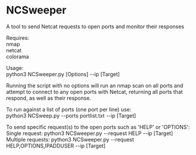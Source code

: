 # NCSweeper
A tool to send Netcat requests to open ports and monitor their responses
  
Requires:  
nmap  
netcat  
colorama  

  
Usage:  
python3 NCSweeper.py [Options] --ip [Target]
  
Running the script with no options will run an nmap scan on all ports and attempt to connect to any open ports with Netcat, returning all ports that respond, as well as their response.

To run against a list of ports (one port per line) use:  
python3 NCSweep.py --ports portlist.txt --ip [Target]
  
To send specific request(s) to the open ports such as 'HELP' or 'OPTIONS':  
Single request: python3 NCSweeper.py --request HELP --ip [Target]  
Multiple requests: python3 NCSweeper.py --request HELP,OPTIONS,IPADDUSER --ip [Target]
